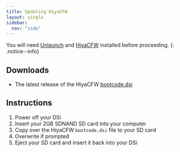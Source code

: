 ```yaml
---
title: Updating HiyaCFW
layout: single
sidebar:
  nav: "side"
---
```


You will need [Unlaunch](/guide/installing-unlaunch/) and [HiyaCFW](/guide/installing-hiyacfw/) installed before proceeding.
{: .notice--info}

## Downloads
- The latest release of the HiyaCFW [bootcode.dsi](/assets/files/bootcode.dsi)

## Instructions
1. Power off your DSi
2. Insert your 2GB SDNAND SD card into your computer
3. Copy over the HiyaCFW `bootcode.dsi` file to your SD card
4. Overwrite if prompted
5. Eject your SD card and insert it back into your DSi
